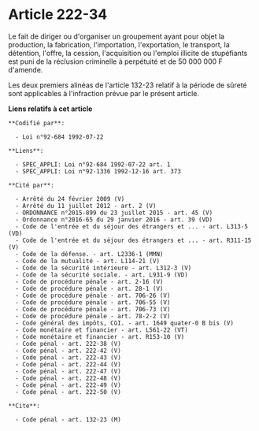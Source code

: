 # Article 222-34

Le fait de diriger ou d'organiser un groupement ayant pour objet la production, la fabrication, l'importation, l'exportation,
le transport, la détention, l'offre, la cession, l'acquisition ou l'emploi illicite de stupéfiants est puni de la réclusion
criminelle à perpétuité et de 50 000 000 F d'amende.

Les deux premiers alinéas de l'article 132-23 relatif à la période de sûreté sont applicables à l'infraction prévue par le
présent article.

**Liens relatifs à cet article**

	**Codifié par**:

	  - Loi n°92-684 1992-07-22

	**Liens**:

	  - SPEC_APPLI: Loi n°92-684 1992-07-22 art. 1
	  - SPEC_APPLI: Loi n°92-1336 1992-12-16 art. 373

	**Cité par**:

	  - Arrêté du 24 février 2009 (V)
	  - Arrêté du 11 juillet 2012 - art. 2 (V)
	  - ORDONNANCE n°2015-899 du 23 juillet 2015 - art. 45 (V)
	  - Ordonnance n°2016-65 du 29 janvier 2016 - art. 39 (VD)
	  - Code de l'entrée et du séjour des étrangers et ... - art. L313-5 (VD)
	  - Code de l'entrée et du séjour des étrangers et ... - art. R311-15 (V)
	  - Code de la défense. - art. L2336-1 (MMN)
	  - Code de la mutualité - art. L114-21 (V)
	  - Code de la sécurité intérieure - art. L312-3 (V)
	  - Code de la sécurité sociale. - art. L931-9 (VD)
	  - Code de procédure pénale - art. 2-16 (V)
	  - Code de procédure pénale - art. 28-1 (V)
	  - Code de procédure pénale - art. 706-26 (V)
	  - Code de procédure pénale - art. 706-55 (V)
	  - Code de procédure pénale - art. 706-73 (V)
	  - Code de procédure pénale - art. 78-2-2 (V)
	  - Code général des impôts, CGI. - art. 1649 quater-0 B bis (V)
	  - Code monétaire et financier - art. L561-22 (VT)
	  - Code monétaire et financier - art. R153-10 (V)
	  - Code pénal - art. 222-38 (V)
	  - Code pénal - art. 222-42 (V)
	  - Code pénal - art. 222-43 (V)
	  - Code pénal - art. 222-44 (V)
	  - Code pénal - art. 222-47 (V)
	  - Code pénal - art. 222-48 (V)
	  - Code pénal - art. 222-49 (V)
	  - Code pénal - art. 222-50 (V)

	**Cite**:

	  - Code pénal - art. 132-23 (M)
